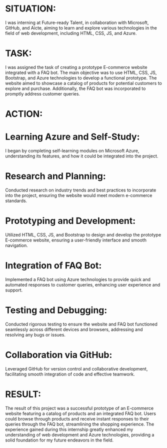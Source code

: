 # SITUATION:
I was interning at Future-ready Talent, in collaboration with Microsoft, GitHub, and Aicte, aiming to learn and explore various technologies in the field of web development, including HTML, CSS, JS, and Azure.

# TASK:
I was assigned the task of creating a prototype E-commerce website integrated with a FAQ bot. The main objective was to use HTML, CSS, JS, Bootstrap, and Azure technologies to develop a functional prototype. The website aimed to showcase a catalog of products for potential customers to explore and purchase. Additionally, the FAQ bot was incorporated to promptly address customer queries.

# ACTION:

# Learning Azure and Self-Study:

I began by completing self-learning modules on Microsoft Azure, understanding its features, and how it could be integrated into the project.
# Research and Planning:

Conducted research on industry trends and best practices to incorporate into the project, ensuring the website would meet modern e-commerce standards.
# Prototyping and Development:

Utilized HTML, CSS, JS, and Bootstrap to design and develop the prototype E-commerce website, ensuring a user-friendly interface and smooth navigation.
#  Integration of FAQ Bot:

Implemented a FAQ bot using Azure technologies to provide quick and automated responses to customer queries, enhancing user experience and support.
# Testing and Debugging:

Conducted rigorous testing to ensure the website and FAQ bot functioned seamlessly across different devices and browsers, addressing and resolving any bugs or issues.
# Collaboration via GitHub:

Leveraged GitHub for version control and collaborative development, facilitating smooth integration of code and effective teamwork.
#  RESULT:
The result of this project was a successful prototype of an E-commerce website featuring a catalog of products and an integrated FAQ bot. Users could browse through products and receive instant responses to their queries through the FAQ bot, streamlining the shopping experience. The experience gained during this internship greatly enhanced my understanding of web development and Azure technologies, providing a solid foundation for my future endeavors in the field.

